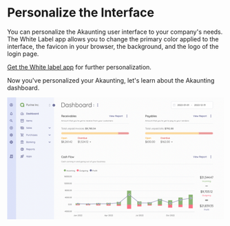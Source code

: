 Personalize the Interface
=========

You can personalize the Akaunting user interface to your company's needs. The White Label app allows you to change the primary color applied to the interface, the favicon in your browser, the background, and the logo of the login page.

[Get the White label app](https://akaunting.com/apps/white-label)  for further personalization.

Now you've personalized your Akaunting, let's learn about the Akaunting dashboard. 

![Personalize interface](_images/personalize-akaunting-interface.png)